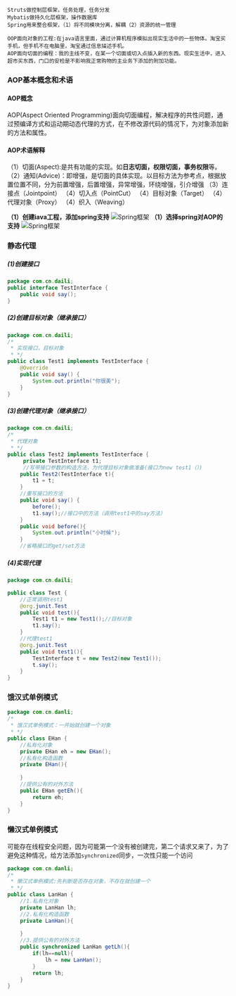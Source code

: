 ```
Struts做控制层框架，任务处理，任务分发
Mybatis做持久化层框架，操作数据库
Spring用来整合框架，（1）将不同模块分离，解耦（2）资源的统一管理
```
```
OOP面向对象的工程:在java语言里面，通过计算机程序模拟出现实生活中的一些物体。淘宝买手机，但手机不在电脑里，淘宝通过信息描述手机。
AOP面向切面的编程：我的主线不变，在某一个切面或切入点插入新的东西。现实生活中，进入超市买东西，门口的安检是不影响我正常购物的主业务下添加的附加功能。
```

### AOP基本概念和术语
#### AOP概念
AOP(Aspect Oriented Programming)面向切面编程，解决程序的共性问题，通过预编译方式和运动期动态代理的方式，在不修改源代码的情况下，为对象添加新的方法和属性。

#### AOP术语解释
（1）切面(Aspect):是共有功能的实现。如**日志切面，权限切面，事务权限**等。
（2）通知(Advice)：即增强，是切面的具体实现。以目标方法为参考点，根据放置位置不同，分为前置增强，后置增强，异常增强，环绕增强，引介增强
（3）连接点（Jointpoint）
（4）切入点（PointCut）
（4）目标对象（Target）
（4）代理对象（Proxy）
（4）织入（Weaving）

**（1）创建iava工程，添加spring支持**
![Spring框架](img/spring2_1.png)
**（1）选择spring对AOP的支持**
![Spring框架](img/spring2_2.png)

### 静态代理
##### (1)创建接口
```java
package com.cn.daili;
public interface TestInterface {
	public void say();
}
```
##### (2)创建目标对象（继承接口）
```java
package com.cn.daili;
/*
 * 实现接口，目标对象
 * */
public class Test1 implements TestInterface {
	@Override
	public void say() {
		System.out.println("你很美");
	}
}
```
##### (3)创建代理对象（继承接口）
```java
package com.cn.daili;
/*
 * 代理对象
 * */
public class Test2 implements TestInterface {
	 private TestInterface t1;
	 //写带接口参数的构造方法，为代理目标对象做准备(接口为new test1（）)
    public Test2(TestInterface t){
        t1 = t;
    }		
	//重写接口的方法
	public void say() {
		before();
		t1.say();//接口中的方法（调用test1中的say方法）	
	}
	public void before(){
		System.out.println("小时候");
	}
	//省略接口的get/set方法
```
##### (4)实现代理
```java
package com.cn.daili;

public class Test {
	//正常调用test1
	@org.junit.Test
	public void test(){
		Test1 t1 = new Test1();//目标对象
		t1.say();
	}
	//代理test1
    @org.junit.Test
    public void test1(){
        TestInterface t = new Test2(new Test1());
        t.say();
    }
}

```


### 饿汉式单例模式
```java
package com.cn.danli;
/*
 * 饿汉式单例模式：一开始就创建一个对象
 * */
public class EHan {
	//私有化对象
	private EHan eh = new EHan();
	//私有化构造函数
	private EHan(){
		
	}
	//提供公有的对外方法
	public EHan getEh(){
		return eh;
	}
}
```

### 懒汉式单例模式
可能存在线程安全问题，因为可能第一个没有被创建完，第二个请求又来了，为了避免这种情况，给方法添加`synchronized`同步，一次性只能一个访问
```java
package com.cn.danli;
/*
 * 懒汉式单例模式:先判断是否存在对象，不存在就创建一个
 * */
public class LanHan {
	//1.私有化对象
	private LanHan lh;
	//2.私有化构造函数
	private LanHan(){
		
	}
	//3.提供公有的对外方法
	public synchronized LanHan getLh(){
		if(lh==null){
			lh = new LanHan();
		}
		return lh;
	}
}

```